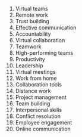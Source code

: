 1. Virtual teams
2. Remote work
3. Trust building
4. Effective communication
5. Accountability
6. Virtual collaboration
7. Teamwork
8. High-performing teams
9. Productivity
10. Leadership
11. Virtual meetings
12. Work from home
13. Collaboration tools
14. Distance work
15. Project management
16. Team building
17. Interpersonal skills
18. Conflict resolution
19. Employee engagement
20. Online communication
